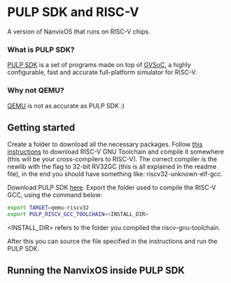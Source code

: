# PULP SDK and RISC-V

A version of NanvixOS that runs on RISC-V chips.

### What is PULP SDK?

[PULP SDK](https://github.com/pulp-platform/pulp-sdk) is a set of programs made on top of [GVSoC](https://arxiv.org/abs/2201.08166), a highly configurable, fast and accurate full-platform simulator for RISC-V.

### Why not QEMU?

[QEMU](https://www.qemu.org/) is not as accurate as PULP SDK :)

## Getting started

Create a folder to download all the necessary packages.
Follow [this instructions](https://github.com/riscv-collab/riscv-gnu-toolchain#getting-the-sources) to download RISC-V GNU Toolchain and compile it somewhere (this will be your cross-compilers to RISC-V). The correct compiler is the newlib with the flag to 32-bit RV32GC (this is all explained in the readme file), in the end you should have something like: riscv32-unknown-elf-gcc.

Download PULP SDK [here](https://github.com/pulp-platform/pulp-sdk#getting-started). Export the folder used to compile the RISC-V GCC, using the command below:

```bash
export TARGET=qemu-riscv32
export PULP_RISCV_GCC_TOOLCHAIN=<INSTALL_DIR>
```

<INSTALL_DIR> refers to the folder you compiled the riscv-gnu-toolchain.

After this you can source the file specified in the instructions and run the PULP SDK.

## Running the NanvixOS inside PULP SDK
